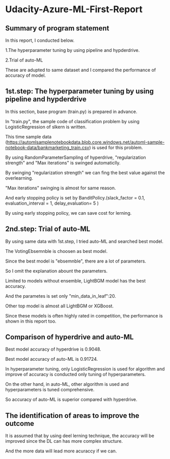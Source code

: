 # Udacity-Azure-ML-First-Report

## Summary of program statement
In this report, I conducted below.

1.The hyperparameter tuning by using pipeline and hypderdrive.

2.Trial of auto-ML

These are adupted to same dataset and I compared the performance of accuracy of model.

## 1st.step: The hyperparameter tuning by using pipeline and hypderdrive
In this section, base program (train.py) is prepared in advance.

In "train.py", the sample code of classification problem by using LogisticRegression of slkern is written.

This time sample data (https://automlsamplenotebookdata.blob.core.windows.net/automl-sample-notebook-data/bankmarketing_train.csv) is used for this problem.

By using RandomParameterSampling of hyperdrive, "regularization strength" and "Max iterations" is swinged automaticlly.

By swinging "regularization strength" we can fing the best value against the overlearning.

"Max iterations" swinging is almost for same reason.


And early stopping policy is set by BanditPolicy.(slack_factor = 0.1, evaluation_interval = 1, delay_evaluation= 5 )

By using early stopping policy, we can save cost for lerning.

## 2nd.step: Trial of auto-ML
By using same data with 1st.step, I tried auto-ML and searched best model.

The VotingEbsemnble is choosen as best model.

Since the best model is "ebsemnble", there are a lot of parameters.

So I omit the explanation abount the parameters.

Limited to models without ensemble, LightBGM model has the best accuracy.

And the parametes is set only "min_data_in_leaf":20.

Other top model is almost all LightBGM or XGBoost.

Since these models is often highly rated in competition, the performance is shown in this report too.

## Comparison of hyperdrive and auto-ML
Best model accuracy of hyperdrive is 0.9048.

Best model accuracy of auto-ML is 0.91724.

In hyperparameter tuning, only LogisticRegression is used for algorithm and improve of accuracy is conducted only tuning of hyperparameters.

On the other hand, in auto-ML, other algorithm is used and hyperparameters is tuned comprehensive.

So accuracy of auto-ML is superior compared with hyperdrive.


## The identification of areas to improve the outcome
It is assumed that by using deel lerning technique, the accuracy will be improved since the DL can has more complex structure.

And the more data will lead more acuraccy if we can.

